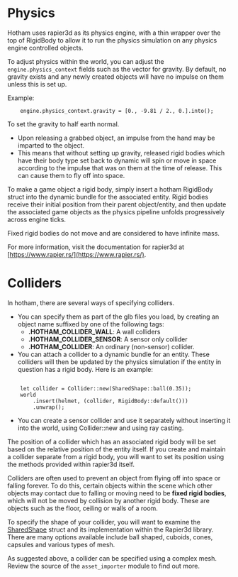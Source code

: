 # Physics

Hotham uses rapier3d as its physics engine, with a thin wrapper over
the top of RigidBody to allow it to run the physics simulation on any
physics engine controlled objects.

To adjust physics within the world, you can adjust the
`engine.physics_context` fields such as the vector for gravity.  By default,
no gravity exists and any newly created objects will have no impulse on
them unless this is set up.

Example:
```rust,noplayground
    engine.physics_context.gravity = [0., -9.81 / 2., 0.].into();
```

To set the gravity to half earth normal.

- Upon releasing a grabbed object, an impulse from the hand may be imparted to the object.
- This means that without setting up gravity, released rigid bodies
    which have their body type set back to dynamic will spin or move
    in space according to the impulse that was on them at the time of
    release.  This can cause them to fly off into space.

To make a game object a rigid body, simply insert a hotham
RigidBody struct into the dynamic bundle for the associated entity.
Rigid bodies receive their initial position from their parent object/entity,
and then update the associated game objects as the physics pipeline
unfolds progressively across engine ticks. 

Fixed rigid bodies do not move and are considered to have infinite
mass.

For more information, visit the documentation for rapier3d at [https://www.rapier.rs/](https://www.rapier.rs/).

# Colliders

In hotham, there are several ways of specifying colliders.
- You can specify them as part of the glb files you load, by creating an object name suffixed by one of the following tags:
	- **.HOTHAM_COLLIDER_WALL**: A wall colliders
	- **.HOTHAM_COLLIDER_SENSOR**: A sensor only collider
	- **.HOTHAM_COLLIDER**: An ordinary (non-sensor) collider.
- You can attach a collider to a dynamic bundle for an entity.  These colliders will then be updated by the physics simulation if the entity in question has a rigid body.  Here is an example:
```rust,noplayground
			
	let collider = Collider::new(SharedShape::ball(0.35));
    world
        .insert(helmet, (collider, RigidBody::default()))
        .unwrap();
```
- You can create a sensor collider and use it separately without inserting it into the world, using Collider::new and using
ray casting.

The position of a collider which has an associated rigid body will be set based on the relative position of the entity itself.  If
you create and maintain a collider separate from a rigid body, you will want to set its position using the methods provided within
rapier3d itself.

Colliders are often used to prevent an object from flying off into space or falling forever.  To do this, certain objects within the
scene which other objects may contact due to falling or moving need to be **fixed rigid bodies**, which will not be moved by collision
by another rigid body.  These are objects such as the floor, ceiling or walls of a room.

To specify the shape of your collider, you will want to examine the [SharedShape](https://docs.rs/rapier3d/latest/rapier3d/geometry/struct.SharedShape.html)
struct and its implementation within the Rapier3d library.  There are many options available include ball shaped, cuboids, cones,
capsules and various types of mesh.

As suggested above, a collider can be specified using a complex mesh.  Review the source of the `asset_importer` module to find out more.

